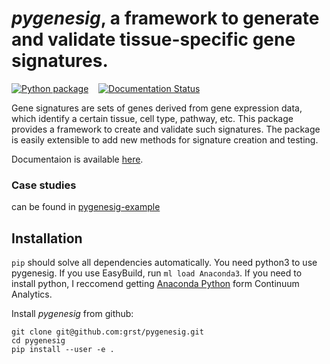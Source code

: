 # _pygenesig_, a framework to generate and validate tissue-specific gene signatures.

[![Python package](https://github.com/grst/pygenesig/actions/workflows/python-package.yml/badge.svg)](https://github.com/grst/pygenesig/actions/workflows/python-package.yml)
&nbsp;&nbsp;
[![Documentation Status](https://readthedocs.org/projects/pygenesig/badge/?version=latest)](https://pygenesig.readthedocs.io/en/latest/?badge=latest)

Gene signatures are sets of genes derived from gene expression data, which identify a certain tissue, cell type, pathway, etc. This package provides a framework to create and validate such signatures. The package is easily extensible to add new methods for signature creation and testing.

Documentaion is available [here](http://grst.github.io/pygenesig).

### Case studies

can be found in [pygenesig-example](https://github.com/grst/pygenesig-example)

## Installation

`pip` should solve all dependencies automatically. You need python3 to use pygenesig.
If you use EasyBuild, run `ml load Anaconda3`. If you need to install python, I reccomend getting [Anaconda Python](https://www.continuum.io/downloads) form Continuum Analytics.

Install _pygenesig_ from github:

```
git clone git@github.com:grst/pygenesig.git
cd pygenesig
pip install --user -e .
```
